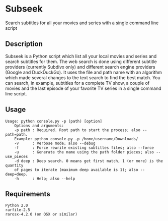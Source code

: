 # Subseek
Search subtitles for all your movies and series with a single command line script

## Description
Subseek is a Python script which list all your local movies and series and search 
subtitles for them. The web search is done using different subtitle providers 
(currently Subdivx only) and different search engine providers (Google and DuckDuckGo).
It uses the file and path name with an algorithm which made several changes to the
text search to find the best match. You can search, in example, subtitles for a 
complete TV show, a couple of movies and the last episode of your favorite TV series 
in a single command line script.

## Usage
```
Usage: python console.py -p (path) [option]
    Options and arguments:
    -p path : Required. Root path to start the process; also --path=path.
    Example: python console.py -p /home/username/Downloads/
    -v      : Verbose mode; also --debug
    -f      : Force rewrite existing subtitles files; also --force
    -u      : Generate the name using the path folder pieces; also --use_pieces
    -d deep : Deep search. 0 means get first match, 1 (or more) is the quantity 
    of pages to iterate (maximum deep available is 1); also --deep=deep.
    -h      : Help; also --help
```

## Requirements
```
Python 2.0
rarfile-2.5
rarosx-4.2.0 (on OSX or similar)
```
